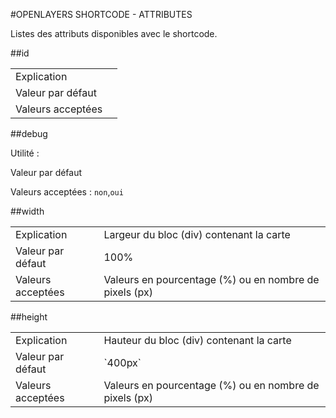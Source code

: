#OPENLAYERS SHORTCODE - ATTRIBUTES

Listes des attributs disponibles avec le shortcode.

##id

<table>
	<tr>
		<td>Explication</td>
		<td></td>
	</tr>
	<tr>
		<td>Valeur par défaut</td>
		<td></td>
	</tr>
	<tr>
		<td>Valeurs acceptées</td>
		<td></td>
	</tr>
</table>

##debug

Utilité :

Valeur par défaut

Valeurs acceptées : `non`,`oui`

##width

<table>
	<tr>
		<td>Explication</td>
		<td>Largeur du bloc (div) contenant la carte</td>
	</tr>
	<tr>
		<td>Valeur par défaut</td>
		<td>100%</td>
	</tr>
	<tr>
		<td>Valeurs acceptées</td>
		<td>Valeurs en pourcentage (%) ou en nombre de pixels (px)</td>
	</tr>
</table>

##height

<table>
	<tr>
		<td>Explication</td>
		<td>Hauteur du bloc (div) contenant la carte</td>
	</tr>
	<tr>
		<td>Valeur par défaut</td>
		<td>`400px`</td>
	</tr>
	<tr>
		<td>Valeurs acceptées</td>
		<td>Valeurs en pourcentage (%) ou en nombre de pixels (px)</td>
	</tr>
</table>